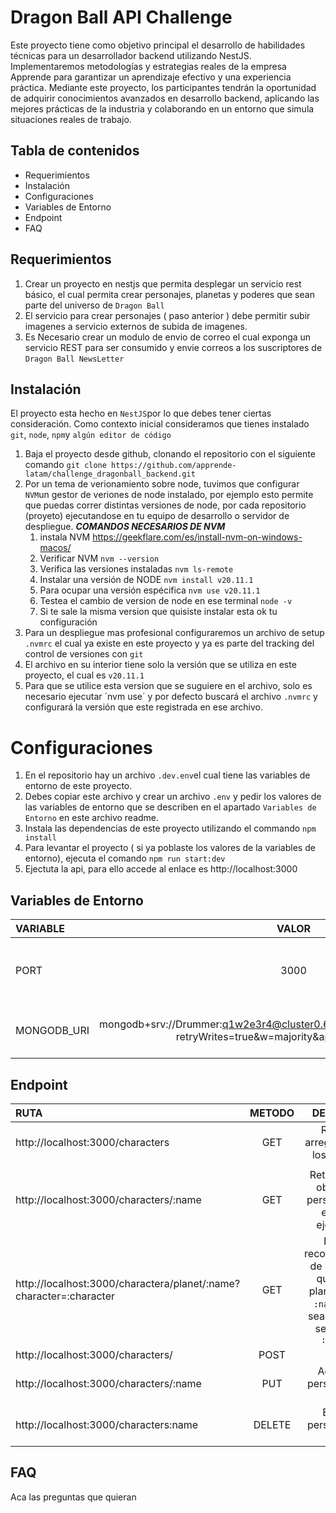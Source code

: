# Dragon Ball API Challenge

Este proyecto tiene como objetivo principal el desarrollo de habilidades técnicas para un desarrollador backend utilizando NestJS. Implementaremos metodologías y estrategias reales de la empresa Apprende para garantizar un aprendizaje efectivo y una experiencia práctica. Mediante este proyecto, los participantes tendrán la oportunidad de adquirir conocimientos avanzados en desarrollo backend, aplicando las mejores prácticas de la industria y colaborando en un entorno que simula situaciones reales de trabajo.

## Tabla de contenidos

- Requerimientos
- Instalación
- Configuraciones
- Variables de Entorno
- Endpoint
- FAQ

## Requerimientos

1. Crear un proyecto en nestjs que permita desplegar un servicio rest básico, el cual permita crear personajes, planetas y poderes que sean parte del universo de `Dragon Ball`
2. El servicio para crear personajes ( paso anterior ) debe permitir subir imagenes a servicio externos de subida de imagenes.
3. Es Necesario crear un modulo de envio de correo el cual exponga un servicio REST para ser consumido y envie correos a los suscriptores de `Dragon Ball NewsLetter`

## Instalación

El proyecto esta hecho en `NestJS`por lo que debes tener ciertas consideración. Como contexto inicial consideramos que tienes instalado `git`, `node`, `npm`y `algún editor de código`

1. Baja el proyecto desde github, clonando el repositorio con el siguiente comando `git clone https://github.com/apprende-latam/challenge_dragonball_backend.git`
2. Por un tema de verionamiento sobre node, tuvimos que configurar `NVM`un gestor de veriones de node instalado, por ejemplo esto permite que puedas correr distintas versiones de node, por cada repositorio (proyeto) ejecutandose en tu equipo de desarrollo o servidor de despliegue.
   **_COMANDOS NECESARIOS DE NVM_**
   1. instala NVM https://geekflare.com/es/install-nvm-on-windows-macos/
   2. Verificar NVM `nvm --version`
   3. Verifica las versiones instaladas `nvm ls-remote`
   4. Instalar una versión de NODE `nvm install v20.11.1`
   5. Para ocupar una versión espécifica `nvm use v20.11.1`
   6. Testea el cambio de version de node en ese terminal `node -v`
   7. Si te sale la misma version que quisiste instalar esta ok tu configuración
3. Para un despliegue mas profesional configuraremos un archivo de setup `.nvmrc` el cual ya existe en este proyecto y ya es parte del tracking del control de versiones con `git`
4. El archivo en su interior tiene solo la versión que se utiliza en este proyecto, el cual es `v20.11.1`
5. Para que se utilice esta version que se suguiere en el archivo, solo es necesario ejecutar ´nvm use´ y por defecto buscará el archivo `.nvmrc` y configurará la versión que este registrada en ese archivo.

# Configuraciones

1. En el repositorio hay un archivo `.dev.env`el cual tiene las variables de entorno de este proyecto.
2. Debes copiar este archivo y crear un archivo `.env` y pedir los valores de las variables de entorno que se describen en el apartado `Variables de Entorno` en este archivo readme.
3. Instala las dependencias de este proyecto utilizando el commando `npm install`
4. Para levantar el proyecto ( si ya poblaste los valores de la variables de entorno), ejecuta el comando `npm run start:dev`
5. Ejectuta la api, para ello accede al enlace es http://localhost:3000

## Variables de Entorno

| VARIABLE    |                                                        VALOR                                                        |                                              DESCRIPCIÓN |
| :---------- | :-----------------------------------------------------------------------------------------------------------------: | -------------------------------------------------------: |
| PORT        |                                                        3000                                                         | Puerto donde correrá el servicio http://localhost:[PORT] |
| MONGODB_URI | mongodb+srv://Drummer:q1w2e3r4@cluster0.6caotgo.mongodb.net/DragonBall?retryWrites=true&w=majority&appName=Cluster0 |              Conexion string para la base de datos mongo |

## Endpoint

| RUTA                                                               | METODO |                                                           DESCRIPCIÓN                                                            |                                                  RESPONSE                                                  |
| :----------------------------------------------------------------- | :----: | :------------------------------------------------------------------------------------------------------------------------------: | :--------------------------------------------------------------------------------------------------------: |
| http://localhost:3000/characters                                   |  GET   |                                           Retorna un arreglo con todos los personajes                                            |    <pre>[ { "name": "Goku", "ki": { "base": " ", "max": " " }, "image": " ","afiliation": " "},{ ... }]    |
| </pre>                                                             |
| http://localhost:3000/characters/:name                             |  GET   |                             Retorna solo un objeto con el persona descrito en nombre ejemplo `goku`                              |                  <pre> { name: '', ki: {base: '',max: ''},image: '',afiliation: ''}</pre>                  |
| http://localhost:3000/charactera/planet/:name?character=:character |  GET   | Retorna 4 recomendaciones de personbajes que sean del planeta enviado `:name`y que no sea el personaje seleccionado `:character` | <pre>[{"name": "", "ki": {"base": "","max": "" }, "image": "", "afiliation": ""}, {...},{...},{...}]</pre> |
| http://localhost:3000/characters/                                  |  POST  |                                                                                                                                  |                                                                                                            |
| http://localhost:3000/characters/:name                             |  PUT   |                                             Actualiza un personaje segun su `:name`                                              |                                                                                                            |
| http://localhost:3000/characters:name                              | DELETE |                                              Elimina un personaje según su `:name`                                               |                                                                                                            |

## FAQ

Aca las preguntas que quieran
